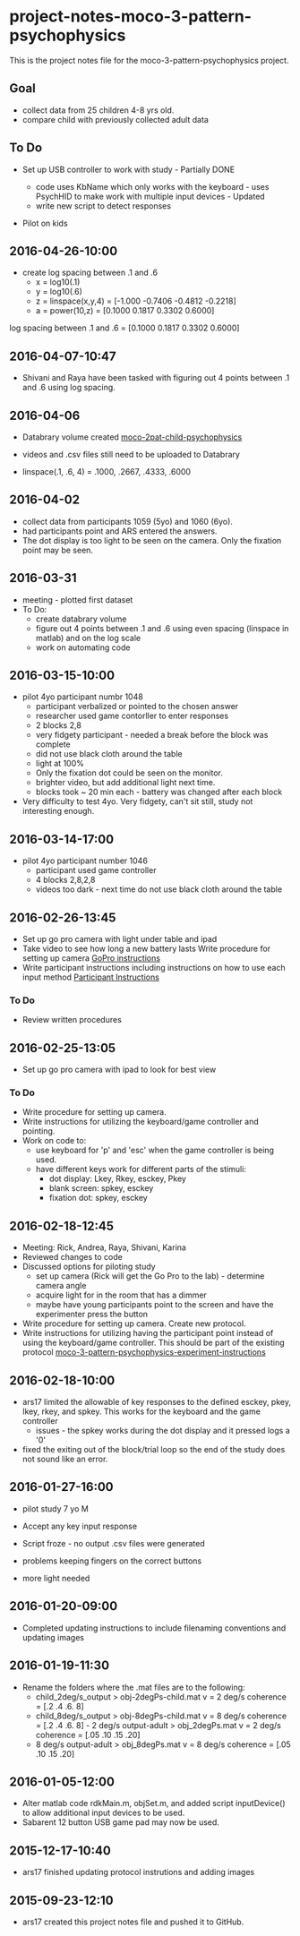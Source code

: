 # project-notes-moco-3-pattern-psychophysics

This is the project notes file for the moco-3-pattern-psychophysics project.

## Goal
- collect data from 25 children 4-8 yrs old.
- compare child with previously collected adult data

## To Do
- Set up USB controller to work with study - Partially DONE
  - code uses KbName which only works with the keyboard - uses PsychHID to make work with multiple input devices - Updated
  - write new script to detect responses
  
- Pilot on kids

## 2016-04-26-10:00
- create log spacing between .1 and .6
  - x = log10(.1)
  - y = log10(.6)
  - z = linspace(x,y,4) = [-1.000 -0.7406 -0.4812 -0.2218]   
  - a = power(10,z) = [0.1000 0.1817 0.3302 0.6000]
  
 log spacing between .1 and .6 = [0.1000 0.1817 0.3302 0.6000]


## 2016-04-07-10:47
- Shivani and Raya have been tasked with figuring out 4 points between .1 and .6 using log spacing.

## 2016-04-06
- Databrary volume created [moco-2pat-child-psychophysics](https://nyu.databrary.org/volume/218)
- videos and .csv files still need to be uploaded to Databrary

- linspace(.1, .6, 4) = .1000, .2667, .4333, .6000

## 2016-04-02
- collect data from participants 1059 (5yo) and 1060 (6yo).
- had participants point and ARS entered the answers.
- The dot display is too light to be seen on the camera. Only the fixation point may be seen.

## 2016-03-31
- meeting - plotted first dataset
- To Do:
  - create databrary volume
  - figure out 4 points between .1 and .6 using even spacing (linspace in matlab) and on the log scale
  - work on automating code
  
## 2016-03-15-10:00
- pilot 4yo participant numbr 1048
  - participant verbalized or pointed to the chosen answer
  - researcher used game contorller to enter responses
  - 2 blocks 2,8
  - very fidgety participant - needed a break before the block was complete
  - did not use black cloth around the table 
  - light at 100%
  - Only the fixation dot could be seen on the monitor.
  - brighter video, but add additional light next time. 
  - blocks took ~ 20 min each - battery was changed after each block
- Very difficulty to test 4yo. Very fidgety, can't sit still, study not interesting enough.
  
  
  
## 2016-03-14-17:00
- pilot 4yo participant number 1046
   - participant used game controller
   - 4 blocks 2,8,2,8 
   - videos too dark - next time do not use black cloth around the table
 
## 2016-02-26-13:45
- Set up go pro camera with light under table and ipad
- Take video to see how long a new battery lasts
 Write procedure for setting up camera [GoPro instructions](notes/go-pro-instructions.md)
- Write participant instructions including instructions on how to use each input method [Participant Instructions](notes/moco-3pat-psychophysics-participant-instructions.md)

### To Do
- Review written procedures


## 2016-02-25-13:05
- Set up go pro camera with ipad to look for best view

### To Do
- Write procedure for setting up camera.  
- Write instructions for utilizing the keyboard/game controller and pointing. 
- Work on code to:  
   - use keyboard for 'p' and 'esc' when the game controller is being used.
   - have different keys work for different parts of the stimuli:
      - dot display: Lkey, Rkey, esckey, Pkey
      - blank screen: spkey, esckey
      - fixation dot: spkey, esckey
   
## 2016-02-18-12:45
- Meeting: Rick, Andrea, Raya, Shivani, Karina  
- Reviewed changes to code  
- Discussed options for piloting study  
   - set up camera (Rick will get the Go Pro to the lab) - determine camera angle  
   - acquire light for in the room that has a dimmer  
   - maybe have young participants point to the screen and have the experimenter press the button  
- Write procedure for setting up camera. Create new protocol. 
- Write instructions for utilizing having the participant point instead of using the keyboard/game controller. This should be part of the existing protocol [moco-3-pattern-psychophysics-experiment-instructions](gilmore-lab/moco-3-pattern-psychophysics/moco-3-pattern-psychophysics-experiment-instructions.md)   
  	
## 2016-02-18-10:00
- ars17 limited the allowable of key responses to the defined esckey, pkey, lkey, rkey, and spkey. This works for the keyboard and the game controller
	- issues - the spkey works during the dot display and it pressed logs a '0' 
- fixed the exiting out of the block/trial loop so the end of the study does not sound like an error.

## 2016-01-27-16:00
- pilot study 7 yo M

- Accept any key input response
- Script froze - no output .csv files were generated
- problems keeping fingers on the correct buttons
- more light needed

## 2016-01-20-09:00
- Completed updating instructions to include filenaming conventions and updating images 

## 2016-01-19-11:30
- Rename the folders where the .mat files are to the following:  
	- child_2deg/s_output > obj-2degPs-child.mat    v = 2 deg/s   coherence = [.2 .4 .6. 8]  
	- child_8deg/s_output > obj-8degPs-child.mat    v = 8 deg/s   coherence = [.2 .4 .6. 8]  	- 2 deg/s output-adult > obj_2degPs.mat	     v = 2 deg/s    coherence = [.05 .10 .15 .20]  
 	- 8 deg/s output-adult > obj_8degPs.mat	     v = 8 deg/s    coherence = [.05 .10 .15 .20] 

## 2016-01-05-12:00
- Alter matlab code rdkMain.m, objSet.m, and added script inputDevice() to allow additional input devices to be used.
- Sabarent 12 button USB game pad may now be used.

## 2015-12-17-10:40

- ars17 finished updating protocol instrutions and adding images


## 2015-09-23-12:10

- ars17 created this project notes file and pushed it to GitHub.






